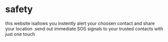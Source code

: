 # safety
this website isallows you instently alert your choosen contact and share your location .send out immediate SOS signals to your trusted contacts with just one touch 
